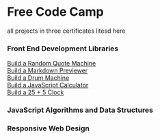 # Free Code Camp 
all projects in three certificates litesd here
### Front End Development Libraries 
[Build a Random Quote Machine](https://codepen.io/shannonZhong123/pen/PoympWP)<br>
[Build a Markdown Previewer ](https://codepen.io/shannonZhong123/pen/ExdvKmr)<br>
[Build a Drum Machine](https://codepen.io/shannonZhong123/pen/zYmpXKO)<br>
[Build a JavaScript Calculator](https://codepen.io/shannonZhong123/pen/LYgJpzy)<br>
[Build a 25 + 5 Clock](https://codepen.io/shannonZhong123/pen/OJBoyxo )<br>

### JavaScript Algorithms and Data Structures 


### Responsive Web Design
